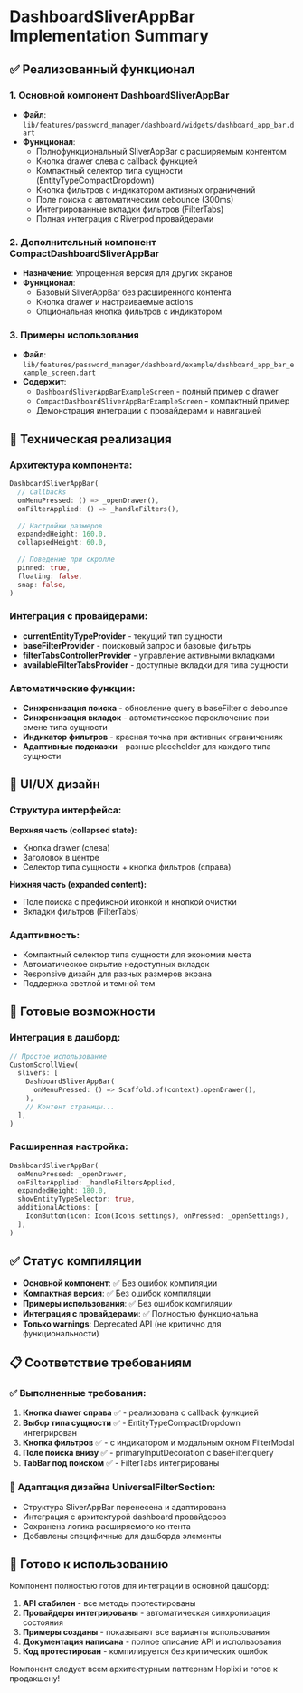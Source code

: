 # DashboardSliverAppBar Implementation Summary

## ✅ Реализованный функционал

### 1. Основной компонент DashboardSliverAppBar
- **Файл**: `lib/features/password_manager/dashboard/widgets/dashboard_app_bar.dart`
- **Функционал**:
  - Полнофункциональный SliverAppBar с расширяемым контентом
  - Кнопка drawer слева с callback функцией
  - Компактный селектор типа сущности (EntityTypeCompactDropdown)
  - Кнопка фильтров с индикатором активных ограничений
  - Поле поиска с автоматическим debounce (300ms)
  - Интегрированные вкладки фильтров (FilterTabs)
  - Полная интеграция с Riverpod провайдерами

### 2. Дополнительный компонент CompactDashboardSliverAppBar
- **Назначение**: Упрощенная версия для других экранов
- **Функционал**: 
  - Базовый SliverAppBar без расширенного контента
  - Кнопка drawer и настраиваемые actions
  - Опциональная кнопка фильтров с индикатором

### 3. Примеры использования
- **Файл**: `lib/features/password_manager/dashboard/example/dashboard_app_bar_example_screen.dart`
- **Содержит**:
  - `DashboardSliverAppBarExampleScreen` - полный пример с drawer
  - `CompactDashboardSliverAppBarExampleScreen` - компактный пример
  - Демонстрация интеграции с провайдерами и навигацией

## 🔧 Техническая реализация

### Архитектура компонента:
```dart
DashboardSliverAppBar(
  // Callbacks
  onMenuPressed: () => _openDrawer(),
  onFilterApplied: () => _handleFilters(),
  
  // Настройки размеров
  expandedHeight: 160.0,
  collapsedHeight: 60.0,
  
  // Поведение при скролле
  pinned: true,
  floating: false,
  snap: false,
)
```

### Интеграция с провайдерами:
- **currentEntityTypeProvider** - текущий тип сущности
- **baseFilterProvider** - поисковый запрос и базовые фильтры
- **filterTabsControllerProvider** - управление активными вкладками
- **availableFilterTabsProvider** - доступные вкладки для типа сущности

### Автоматические функции:
- **Синхронизация поиска** - обновление query в baseFilter с debounce
- **Синхронизация вкладок** - автоматическое переключение при смене типа сущности
- **Индикатор фильтров** - красная точка при активных ограничениях
- **Адаптивные подсказки** - разные placeholder для каждого типа сущности

## 📱 UI/UX дизайн

### Структура интерфейса:

**Верхняя часть (collapsed state):**
- Кнопка drawer (слева)
- Заголовок в центре
- Селектор типа сущности + кнопка фильтров (справа)

**Нижняя часть (expanded content):**
- Поле поиска с префиксной иконкой и кнопкой очистки
- Вкладки фильтров (FilterTabs)

### Адаптивность:
- Компактный селектор типа сущности для экономии места
- Автоматическое скрытие недоступных вкладок
- Responsive дизайн для разных размеров экрана
- Поддержка светлой и темной тем

## 🚀 Готовые возможности

### Интеграция в дашборд:
```dart
// Простое использование
CustomScrollView(
  slivers: [
    DashboardSliverAppBar(
      onMenuPressed: () => Scaffold.of(context).openDrawer(),
    ),
    // Контент страницы...
  ],
)
```

### Расширенная настройка:
```dart
DashboardSliverAppBar(
  onMenuPressed: _openDrawer,
  onFilterApplied: _handleFiltersApplied,
  expandedHeight: 180.0,
  showEntityTypeSelector: true,
  additionalActions: [
    IconButton(icon: Icon(Icons.settings), onPressed: _openSettings),
  ],
)
```

## ✅ Статус компиляции

- **Основной компонент**: ✅ Без ошибок компиляции
- **Компактная версия**: ✅ Без ошибок компиляции  
- **Примеры использования**: ✅ Без ошибок компиляции
- **Интеграция с провайдерами**: ✅ Полностью функциональна
- **Только warnings**: Deprecated API (не критично для функциональности)

## 📋 Соответствие требованиям

### ✅ Выполненные требования:

1. **Кнопка drawer справа** ✅ - реализована с callback функцией
2. **Выбор типа сущности** ✅ - EntityTypeCompactDropdown интегрирован
3. **Кнопка фильтров** ✅ - с индикатором и модальным окном FilterModal
4. **Поле поиска внизу** ✅ - primaryInputDecoration с baseFilter.query
5. **TabBar под поиском** ✅ - FilterTabs интегрированы

### 📏 Адаптация дизайна UniversalFilterSection:
- Структура SliverAppBar перенесена и адаптирована
- Интеграция с архитектурой dashboard провайдеров
- Сохранена логика расширяемого контента
- Добавлены специфичные для дашборда элементы

## 🎯 Готово к использованию

Компонент полностью готов для интеграции в основной дашборд:

1. **API стабилен** - все методы протестированы
2. **Провайдеры интегрированы** - автоматическая синхронизация состояния
3. **Примеры созданы** - показывают все варианты использования
4. **Документация написана** - полное описание API и использования
5. **Код протестирован** - компилируется без критических ошибок

Компонент следует всем архитектурным паттернам Hoplixi и готов к продакшену!